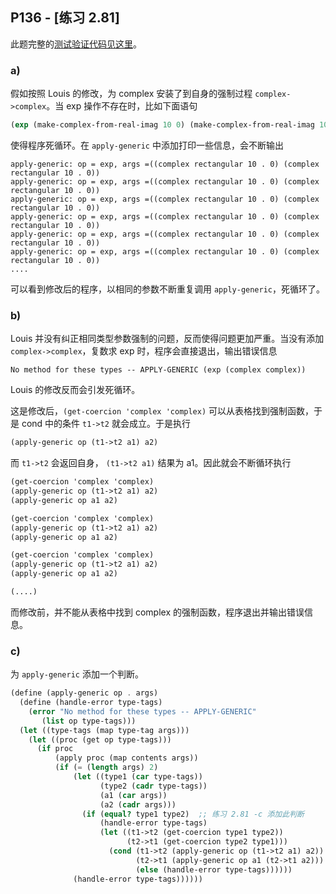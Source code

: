 ## P136 - [练习 2.81]

此题完整的[测试验证代码见这里](exercise_2_81.scm)。

### a)

假如按照 Louis 的修改，为 complex 安装了到自身的强制过程 `complex->complex`。当 exp 操作不存在时，比如下面语句

``` Scheme
(exp (make-complex-from-real-imag 10 0) (make-complex-from-real-imag 10 0))
```

使得程序死循环。在 `apply-generic` 中添加打印一些信息，会不断输出

```
apply-generic: op = exp, args =((complex rectangular 10 . 0) (complex rectangular 10 . 0))
apply-generic: op = exp, args =((complex rectangular 10 . 0) (complex rectangular 10 . 0))
apply-generic: op = exp, args =((complex rectangular 10 . 0) (complex rectangular 10 . 0))
apply-generic: op = exp, args =((complex rectangular 10 . 0) (complex rectangular 10 . 0))
apply-generic: op = exp, args =((complex rectangular 10 . 0) (complex rectangular 10 . 0))
apply-generic: op = exp, args =((complex rectangular 10 . 0) (complex rectangular 10 . 0))
....
```

可以看到修改后的程序，以相同的参数不断重复调用 `apply-generic`，死循环了。

### b)

Louis 并没有纠正相同类型参数强制的问题，反而使得问题更加严重。当没有添加 `complex->complex`，复数求 exp 时，程序会直接退出，输出错误信息

```
No method for these types -- APPLY-GENERIC (exp (complex complex))
```
Louis 的修改反而会引发死循环。

这是修改后，`(get-coercion 'complex 'complex)` 可以从表格找到强制函数，于是 cond 中的条件 `t1->t2` 就会成立。于是执行

``` Scheme
(apply-generic op (t1->t2 a1) a2)
```
而 `t1->t2` 会返回自身， `(t1->t2 a1)` 结果为 a1。因此就会不断循环执行

``` Scheme
(get-coercion 'complex 'complex)
(apply-generic op (t1->t2 a1) a2)
(apply-generic op a1 a2)

(get-coercion 'complex 'complex)
(apply-generic op (t1->t2 a1) a2)
(apply-generic op a1 a2)

(get-coercion 'complex 'complex)
(apply-generic op (t1->t2 a1) a2)
(apply-generic op a1 a2)

(....)
```

而修改前，并不能从表格中找到 complex 的强制函数，程序退出并输出错误信息。

### c)

为 `apply-generic` 添加一个判断。

``` scheme
(define (apply-generic op . args)
  (define (handle-error type-tags)
    (error "No method for these types -- APPLY-GENERIC"
       (list op type-tags)))
  (let ((type-tags (map type-tag args)))
    (let ((proc (get op type-tags)))
      (if proc
          (apply proc (map contents args))
          (if (= (length args) 2)
              (let ((type1 (car type-tags))
                    (type2 (cadr type-tags))
                    (a1 (car args))
                    (a2 (cadr args)))
                (if (equal? type1 type2)  ;; 练习 2.81 -c 添加此判断
                    (handle-error type-tags)
                    (let ((t1->t2 (get-coercion type1 type2))
                          (t2->t1 (get-coercion type2 type1)))
                      (cond (t1->t2 (apply-generic op (t1->t2 a1) a2))
                            (t2->t1 (apply-generic op a1 (t2->t1 a2)))
                            (else (handle-error type-tags))))))
              (handle-error type-tags))))))
```
